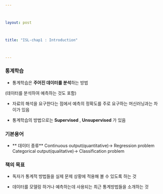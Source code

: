 ```yaml
---



layout: post



title: "ISL-chap1 : Introduction"



---
```








### 통계학습



- 통계학습은 **주어진 데이터를 분석**하는 방법



 (데이터를 분석하여 예측하는 것도 포함)



- 자료의 해석을 요구한다는 점에서 예측의 정확도를 주로 요구하는  머신러닝과는 차이가 있음



- 통계학습의 방법으로는 **Supervised** , **Unsupervised** 가 있음







### 기본용어



- ** 데이터 종류**
 Continuous output(quantitative)-> Regression problem
 Categorical output(qualitative)-> Classification problem







### 책의 목표



- 독자가 통계적 방법들을 실제 문제 상황에 적용해 볼 수 있도록 하는 것



- 데이터를 모델링 하거나 예측하는데 사용되는 최근 통계방법들을 소개하는 것







